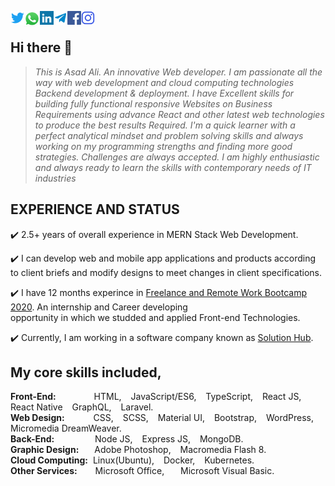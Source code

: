 <a href="" target="blank"><img align="left" src="icons/twitter.svg" alt="asad ali" width="22px" /></a>
<a href="" target="blank"><img align="left" src="icons/whatsapp.png" alt="asad ali" width="25px" /></a>
<a href="" target="blank"><img align="left" src="icons/linkedin.svg" alt="asad ali" width="22px" /></a>
  <a href="">
  <img align="left" alt="asad ali Telegram" width="22px" src="icons/telegram.svg" />
</a>
<a href="" target="blank"><img align="left" src="icons/facebook.svg" alt="asad ali" width="22px" /></a>
<a href="" target="blank"><img align="left" src="icons/instagram.svg" alt="asad ali" width="22px" /></a>
<br />

## Hi there 👋
>*This is Asad Ali. An innovative Web developer. I am passionate all the way with web development and cloud computing technologies Backend development & deployment. I have Excellent skills for building fully functional responsive Websites on Business Requirements using advance React and other latest web technologies to produce the best results Required. I'm a quick learner with a perfect analytical mindset and problem solving skills and always working on my programming strengths and finding more good strategies. Challenges are always accepted. I am highly enthusiastic and always ready to learn the skills with contemporary needs of IT industries*

## EXPERIENCE AND STATUS<br />

:heavy_check_mark: 2.5+ years of overall experience in MERN Stack Web Development.

:heavy_check_mark: I can develop web and mobile app applications and products according to client
briefs and modify designs to meet changes in client specifications.

:heavy_check_mark: I have 12 months experince in [Freelance and Remote Work Bootcamp 2020](https://panacloud.github.io/bootcamp-2020/?fbclid=IwAR12wYtzgr_YgBK3i92HJbvopK-f1BdJj_N87Rl2A2CfnoOUcMNoRexV_Gg). An internship and Career developing  
opportunity in which we studded and applied Front-end Technologies.


:heavy_check_mark: Currently,  I am working in a software company known as [Solution Hub](https://solutionhub.com.pk/).

## My core skills included,

**Front-End:** &emsp;&emsp;&emsp; &ensp; HTML, &ensp; JavaScript/ES6, &ensp; TypeScript, &ensp; React JS, &ensp; React Native &ensp; GraphQL, &ensp; Laravel.    
**Web Design:** &emsp;&emsp;&emsp;CSS, &ensp; SCSS, &ensp; Material UI, &ensp; Bootstrap, &ensp; WordPress, &ensp; Micromedia DreamWeaver.    
**Back-End:** &emsp; &emsp; &emsp; &ensp;Node JS, &ensp; Express JS, &ensp; MongoDB.  
**Graphic Design:** &emsp;&ensp;Adobe Photoshop, &ensp; Macromedia Flash 8.  
**Cloud Computing:** &nbsp;Linux(Ubuntu), &ensp; Docker, &ensp; Kubernetes.  
**Other Services:** &emsp; &ensp;Microsoft Office, &ensp; &ensp; Microsoft Visual Basic.
